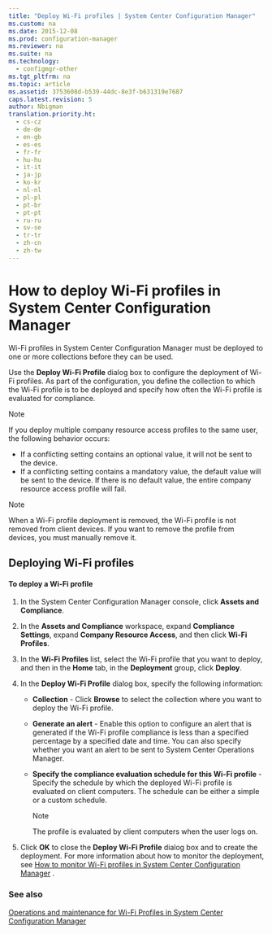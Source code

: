 ```yaml
---
title: "Deploy Wi-Fi profiles | System Center Configuration Manager"
ms.custom: na
ms.date: 2015-12-08
ms.prod: configuration-manager
ms.reviewer: na
ms.suite: na
ms.technology: 
  - configmgr-other
ms.tgt_pltfrm: na
ms.topic: article
ms.assetid: 3753608d-b539-44dc-8e3f-b631319e7687
caps.latest.revision: 5
author: Nbigman
translation.priority.ht: 
  - cs-cz
  - de-de
  - en-gb
  - es-es
  - fr-fr
  - hu-hu
  - it-it
  - ja-jp
  - ko-kr
  - nl-nl
  - pl-pl
  - pt-br
  - pt-pt
  - ru-ru
  - sv-se
  - tr-tr
  - zh-cn
  - zh-tw
---
```

# How to deploy Wi-Fi profiles in System Center Configuration Manager
Wi-Fi profiles in System Center Configuration Manager must be deployed to one or more collections before they can be used.  
  
 Use the **Deploy Wi-Fi Profile** dialog box to configure the deployment of Wi-Fi profiles. As part of the configuration, you define the collection to which the Wi-Fi profile is to be deployed and specify how often the Wi-Fi profile is evaluated for compliance.  
  
> [!NOTE]  
>  If you deploy multiple company resource access profiles to the same user, the following behavior occurs:  
>   
>  -   If a conflicting setting contains an optional value, it will not be sent to the device.  
> -   If a conflicting setting contains a mandatory value, the default value will be sent to the device. If there is no default value, the entire company resource access profile will fail.  
  
> [!NOTE]  
>  When a Wi-Fi profile deployment is removed, the Wi-Fi profile is not removed from client devices. If you want to remove the profile from devices, you must manually remove it.  
  
## Deploying Wi-Fi profiles  
  
#### To deploy a Wi-Fi profile  
  
1.  In the System Center Configuration Manager console, click **Assets and Compliance**.  
  
2.  In the **Assets and Compliance** workspace, expand **Compliance Settings**, expand **Company Resource Access**, and then click **Wi-Fi Profiles**.  
  
3.  In the **Wi-Fi Profiles** list, select the Wi-Fi profile that you want to deploy, and then in the **Home** tab, in the **Deployment** group, click **Deploy**.  
  
4.  In the **Deploy Wi-Fi Profile** dialog box, specify the following information:  
  
    -   **Collection** - Click **Browse** to select the collection where you want to deploy the Wi-Fi profile.  
  
    -   **Generate an alert** - Enable this option to configure an alert that is generated if the Wi-Fi profile compliance is less than a specified percentage by a specified date and time. You can also specify whether you want an alert to be sent to System Center Operations Manager.  
  
    -   **Specify the compliance evaluation schedule for this Wi-Fi profile** - Specify the schedule by which the deployed Wi-Fi profile is evaluated on client computers. The schedule can be either a simple or a custom schedule.  
  
        > [!NOTE]  
        >  The profile is evaluated by client computers when the user logs on.  
  
5.  Click **OK** to close the **Deploy Wi-Fi Profile** dialog box and to create the deployment. For more information about how to monitor the deployment, see [How to monitor Wi-Fi profiles in System Center Configuration Manager](../../protect/deploy-use/monitor-wifi-profiles.md) .  
  
### See also  

 [Operations and maintenance for Wi-Fi Profiles in System Center Configuration Manager](../Topic/Operations%20and%20maintenance%20for%20Wi-Fi%20Profiles%20in%20System%20Center%20Configuration%20Manager.md)
